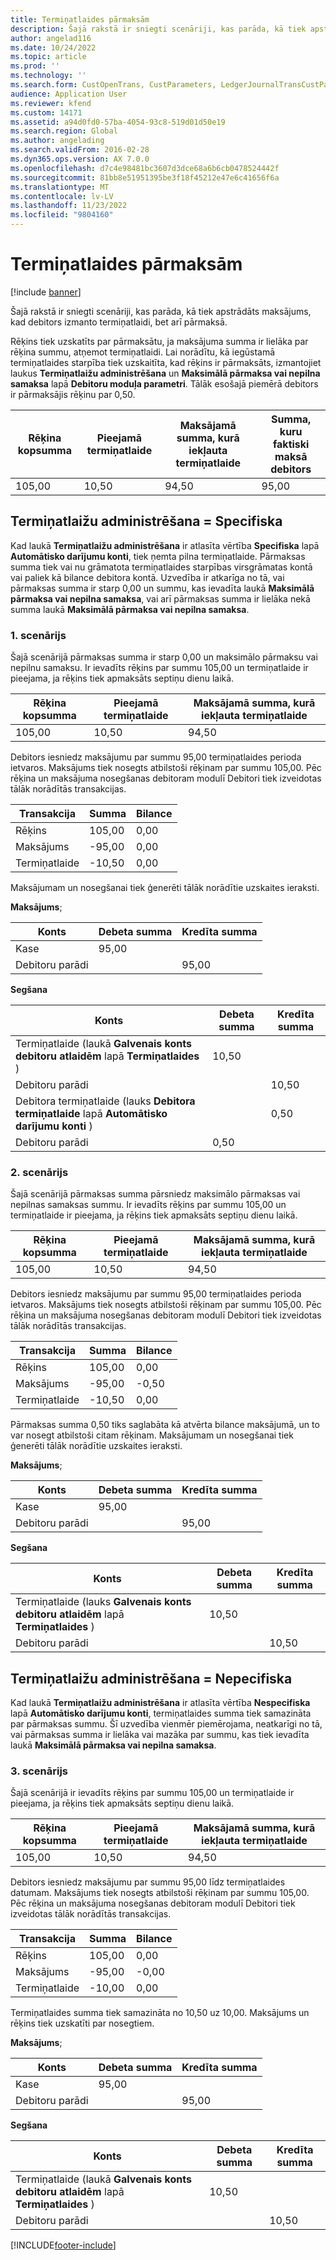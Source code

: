 ```yaml
---
title: Termiņatlaides pārmaksām
description: Šajā rakstā ir sniegti scenāriji, kas parāda, kā tiek apstrādāts maksājums, kad debitors izmanto termiņatlaidi, bet arī pārmaksā.
author: angelad116
ms.date: 10/24/2022
ms.topic: article
ms.prod: ''
ms.technology: ''
ms.search.form: CustOpenTrans, CustParameters, LedgerJournalTransCustPaym, LedgerJournalTransVendPaym, VendOpenTrans, VendParameters
audience: Application User
ms.reviewer: kfend
ms.custom: 14171
ms.assetid: a94d0fd0-57ba-4054-93c8-519d01d50e19
ms.search.region: Global
ms.author: angelading
ms.search.validFrom: 2016-02-28
ms.dyn365.ops.version: AX 7.0.0
ms.openlocfilehash: d7c4e98481bc3607d3dce68a6b6cb0478524442f
ms.sourcegitcommit: 81bb8e51951395be3f18f45212e47e6c41656f6a
ms.translationtype: MT
ms.contentlocale: lv-LV
ms.lasthandoff: 11/23/2022
ms.locfileid: "9804160"
---
```

# <a name="cash-discounts-for-overpayments"></a>Termiņatlaides pārmaksām

[!include [banner](../includes/banner.md)]

Šajā rakstā ir sniegti scenāriji, kas parāda, kā tiek apstrādāts maksājums, kad debitors izmanto termiņatlaidi, bet arī pārmaksā. 

Rēķins tiek uzskatīts par pārmaksātu, ja maksājuma summa ir lielāka par rēķina summu, atņemot termiņatlaidi. Lai norādītu, kā iegūstamā termiņatlaides starpība tiek uzskaitīta, kad rēķins ir pārmaksāts, izmantojiet laukus **Termiņatlaižu administrēšana** un **Maksimālā pārmaksa vai nepilna samaksa** lapā **Debitoru moduļa parametri**. Tālāk esošajā piemērā debitors ir pārmaksājis rēķinu par 0,50.

| Rēķina kopsumma | Pieejamā termiņatlaide | Maksājamā summa, kurā iekļauta termiņatlaide | Summa, kuru faktiski maksā debitors |
|---------------|-------------------------|-----------------------------------------------------|-----------------------------------|
| 105,00        | 10,50                   | 94,50                                               | 95,00                             |

## <a name="cash-discount-administration--specific"></a>Termiņatlaižu administrēšana = Specifiska
Kad laukā **Termiņatlaižu administrēšana** ir atlasīta vērtība **Specifiska** lapā **Automātisko darījumu konti**, tiek ņemta pilna termiņatlaide. Pārmaksas summa tiek vai nu grāmatota termiņatlaides starpības virsgrāmatas kontā vai paliek kā bilance debitora kontā. Uzvedība ir atkarīga no tā, vai pārmaksas summa ir starp 0,00 un summu, kas ievadīta laukā **Maksimālā pārmaksa vai nepilna samaksa**, vai arī pārmaksas summa ir lielāka nekā summa laukā **Maksimālā pārmaksa vai nepilna samaksa**.

### <a name="scenario-1"></a>1. scenārijs

Šajā scenārijā pārmaksas summa ir starp 0,00 un maksimālo pārmaksu vai nepilnu samaksu. Ir ievadīts rēķins par summu 105,00 un termiņatlaide ir pieejama, ja rēķins tiek apmaksāts septiņu dienu laikā.

| Rēķina kopsumma | Pieejamā termiņatlaide | Maksājamā summa, kurā iekļauta termiņatlaide |
|---------------|-------------------------|-----------------------------------------------------|
| 105,00        | 10,50                   | 94,50                                               |

Debitors iesniedz maksājumu par summu 95,00 termiņatlaides perioda ietvaros. Maksājums tiek nosegts atbilstoši rēķinam par summu 105,00. Pēc rēķina un maksājuma nosegšanas debitoram modulī Debitori tiek izveidotas tālāk norādītās transakcijas.

| Transakcija   | Summa | Bilance |
|---------------|--------|---------|
| Rēķins       | 105,00 | 0,00    |
| Maksājums       | -95,00 | 0,00    |
| Termiņatlaide | -10,50 | 0,00    |

Maksājumam un nosegšanai tiek ģenerēti tālāk norādītie uzskaites ieraksti.

**Maksājums**;

| Konts             | Debeta summa | Kredīta summa |
|---------------------|--------------|---------------|
| Kase                | 95,00        |               |
| Debitoru parādi |              | 95,00         |

**Segšana**

| Konts                                                                                                          | Debeta summa | Kredīta summa |
|------------------------------------------------------------------------------------------------------------------|--------------|---------------|
| Termiņatlaide (laukā **Galvenais konts debitoru atlaidēm** lapā **Termiņatlaides** )                 | 10,50        |               |
| Debitoru parādi                                                                                              |              | 10,50         |
| Debitora termiņatlaide (lauks **Debitora termiņatlaide** lapā **Automātisko darījumu konti** ) |              | 0,50          |
| Debitoru parādi                                                                                              | 0,50         |               |

### <a name="scenario-2"></a>2. scenārijs

Šajā scenārijā pārmaksas summa pārsniedz maksimālo pārmaksas vai nepilnas samaksas summu. Ir ievadīts rēķins par summu 105,00 un termiņatlaide ir pieejama, ja rēķins tiek apmaksāts septiņu dienu laikā.

| Rēķina kopsumma | Pieejamā termiņatlaide | Maksājamā summa, kurā iekļauta termiņatlaide |
|---------------|-------------------------|-----------------------------------------------------|
| 105,00        | 10,50                   | 94,50                                               |

Debitors iesniedz maksājumu par summu 95,00 termiņatlaides perioda ietvaros. Maksājums tiek nosegts atbilstoši rēķinam par summu 105,00. Pēc rēķina un maksājuma nosegšanas debitoram modulī Debitori tiek izveidotas tālāk norādītās transakcijas.

| Transakcija   | Summa | Bilance |
|---------------|--------|---------|
| Rēķins       | 105,00 | 0,00    |
| Maksājums       | -95,00 | -0,50   |
| Termiņatlaide | -10,50 | 0,00    |

Pārmaksas summa 0,50 tiks saglabāta kā atvērta bilance maksājumā, un to var nosegt atbilstoši citam rēķinam. Maksājumam un nosegšanai tiek ģenerēti tālāk norādītie uzskaites ieraksti. 

**Maksājums**;

| Konts             | Debeta summa | Kredīta summa |
|---------------------|--------------|---------------|
| Kase                | 95,00        |               |
| Debitoru parādi |              | 95,00         |

**Segšana**

| Konts                                                                                          | Debeta summa | Kredīta summa |
|--------------------------------------------------------------------------------------------------|--------------|---------------|
| Termiņatlaide (lauks **Galvenais konts debitoru atlaidēm** lapā **Termiņatlaides** ) | 10,50        |               |
| Debitoru parādi                                                                              |              | 10,50         |

## <a name="cash-discount-administration--unspecific"></a>Termiņatlaižu administrēšana = Nepecifiska
Kad laukā **Termiņatlaižu administrēšana** ir atlasīta vērtība **Nespecifiska** lapā **Automātisko darījumu konti**, termiņatlaides summa tiek samazināta par pārmaksas summu. Šī uzvedība vienmēr piemērojama, neatkarīgi no tā, vai pārmaksas summa ir lielāka vai mazāka par summu, kas tiek ievadīta laukā **Maksimālā pārmaksa vai nepilna samaksa**.

### <a name="scenario-3"></a>3. scenārijs

Šajā scenārijā ir ievadīts rēķins par summu 105,00 un termiņatlaide ir pieejama, ja rēķins tiek apmaksāts septiņu dienu laikā.

| Rēķina kopsumma | Pieejamā termiņatlaide | Maksājamā summa, kurā iekļauta termiņatlaide |
|---------------|-------------------------|-----------------------------------------------------|
| 105,00        | 10,50                   | 94,50                                               |

Debitors iesniedz maksājumu par summu 95,00 līdz termiņatlaides datumam. Maksājums tiek nosegts atbilstoši rēķinam par summu 105,00. Pēc rēķina un maksājuma nosegšanas debitoram modulī Debitori tiek izveidotas tālāk norādītās transakcijas.

| Transakcija   | Summa | Bilance |
|---------------|--------|---------|
| Rēķins       | 105,00 | 0,00    |
| Maksājums       | -95,00 | -0,00   |
| Termiņatlaide | -10,00 | 0,00    |

Termiņatlaides summa tiek samazināta no 10,50 uz 10,00. Maksājums un rēķins tiek uzskatīti par nosegtiem. 

**Maksājums**;

| Konts             | Debeta summa | Kredīta summa |
|---------------------|--------------|---------------|
| Kase                | 95,00        |               |
| Debitoru parādi |              | 95,00         |

**Segšana**

| Konts                                                                                          | Debeta summa | Kredīta summa |
|--------------------------------------------------------------------------------------------------|--------------|---------------|
| Termiņatlaide (laukā **Galvenais konts debitoru atlaidēm** lapā **Termiņatlaides** ) | 10,50        |               |
| Debitoru parādi                                                                              |              | 10,50         |







[!INCLUDE[footer-include](../../includes/footer-banner.md)]
